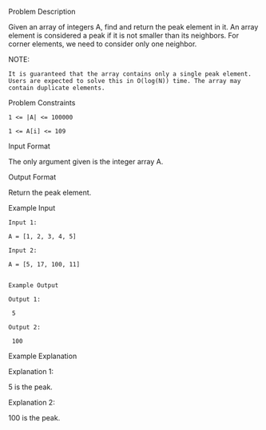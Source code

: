 Problem Description

Given an array of integers A, find and return the peak element in it.
An array element is considered a peak if it is not smaller than its neighbors. For corner elements, we need to consider only one neighbor.

NOTE:

    It is guaranteed that the array contains only a single peak element.
    Users are expected to solve this in O(log(N)) time. The array may contain duplicate elements.


Problem Constraints
    
    1 <= |A| <= 100000
    
    1 <= A[i] <= 109



Input Format

The only argument given is the integer array A.



Output Format

Return the peak element.



Example Input
    
    Input 1:
    
    A = [1, 2, 3, 4, 5]
    
    Input 2:
    
    A = [5, 17, 100, 11]
    
    
    Example Output
    
    Output 1:
    
     5
    
    Output 2:
    
     100


Example Explanation

Explanation 1:

 5 is the peak.

Explanation 2:

 100 is the peak.
 
